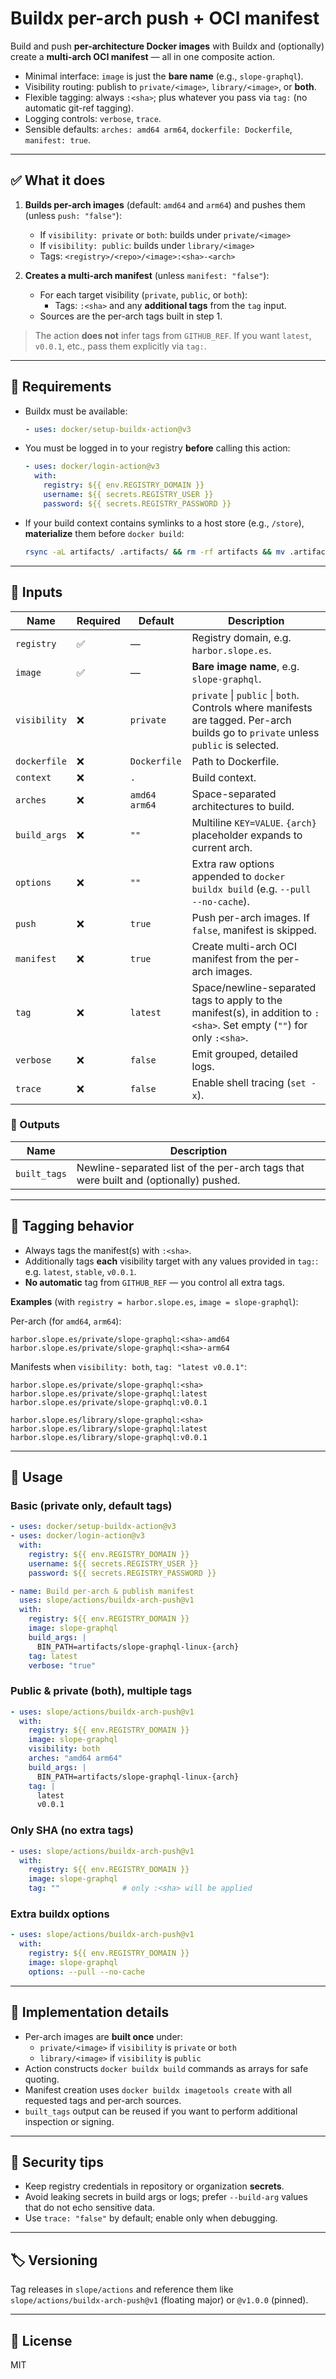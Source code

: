 # Buildx per-arch push + OCI manifest

Build and push **per-architecture Docker images** with Buildx and (optionally) create a **multi-arch OCI manifest** — all in one composite action.

- Minimal interface: `image` is just the **bare name** (e.g., `slope-graphql`).
- Visibility routing: publish to `private/<image>`, `library/<image>`, or **both**.
- Flexible tagging: always `:<sha>`; plus whatever you pass via `tag:` (no automatic git-ref tagging).
- Logging controls: `verbose`, `trace`.
- Sensible defaults: `arches: amd64 arm64`, `dockerfile: Dockerfile`, `manifest: true`.

---

## ✅ What it does

1. **Builds per-arch images** (default: `amd64` and `arm64`) and pushes them (unless `push: "false"`):
   - If `visibility: private` or `both`: builds under `private/<image>`
   - If `visibility: public`: builds under `library/<image>`
   - Tags: `<registry>/<repo>/<image>:<sha>-<arch>`

2. **Creates a multi-arch manifest** (unless `manifest: "false"`):
   - For each target visibility (`private`, `public`, or `both`):
     - Tags: `:<sha>` and any **additional tags** from the `tag` input.
   - Sources are the per-arch tags built in step 1.

> The action **does not** infer tags from `GITHUB_REF`. If you want `latest`, `v0.0.1`, etc., pass them explicitly via `tag:`.

---

## 🚧 Requirements

- Buildx must be available:
  ```yaml
  - uses: docker/setup-buildx-action@v3
  ```
- You must be logged in to your registry **before** calling this action:
  ```yaml
  - uses: docker/login-action@v3
    with:
      registry: ${{ env.REGISTRY_DOMAIN }}
      username: ${{ secrets.REGISTRY_USER }}
      password: ${{ secrets.REGISTRY_PASSWORD }}
  ```
- If your build context contains symlinks to a host store (e.g., `/store`), **materialize** them before `docker build`:
  ```bash
  rsync -aL artifacts/ .artifacts/ && rm -rf artifacts && mv .artifacts artifacts
  ```

---

## 🔌 Inputs

| Name        | Required | Default           | Description |
|-------------|----------|-------------------|-------------|
| `registry`  | ✅       | —                 | Registry domain, e.g. `harbor.slope.es`. |
| `image`     | ✅       | —                 | **Bare image name**, e.g. `slope-graphql`. |
| `visibility`| ❌       | `private`         | `private` \| `public` \| `both`. Controls where manifests are tagged. Per-arch builds go to `private` unless `public` is selected. |
| `dockerfile`| ❌       | `Dockerfile`      | Path to Dockerfile. |
| `context`   | ❌       | `.`               | Build context. |
| `arches`    | ❌       | `amd64 arm64`     | Space-separated architectures to build. |
| `build_args`| ❌       | `""`              | Multiline `KEY=VALUE`. `{arch}` placeholder expands to current arch. |
| `options`   | ❌       | `""`              | Extra raw options appended to `docker buildx build` (e.g. `--pull --no-cache`). |
| `push`      | ❌       | `true`            | Push per-arch images. If `false`, manifest is skipped. |
| `manifest`  | ❌       | `true`            | Create multi-arch OCI manifest from the per-arch images. |
| `tag`       | ❌       | `latest`          | Space/newline-separated tags to apply to the manifest(s), in addition to `:<sha>`. Set empty (`""`) for only `:<sha>`. |
| `verbose`   | ❌       | `false`           | Emit grouped, detailed logs. |
| `trace`     | ❌       | `false`           | Enable shell tracing (`set -x`). |

### 🧪 Outputs

| Name         | Description |
|--------------|-------------|
| `built_tags` | Newline-separated list of the per-arch tags that were built and (optionally) pushed. |

---

## 🧭 Tagging behavior

- Always tags the manifest(s) with `:<sha>`.
- Additionally tags **each** visibility target with any values provided in `tag:`:  
  e.g. `latest`, `stable`, `v0.0.1`.
- **No automatic** tag from `GITHUB_REF` — you control all extra tags.

**Examples** (with `registry = harbor.slope.es`, `image = slope-graphql`):

Per-arch (for `amd64`, `arm64`):
```
harbor.slope.es/private/slope-graphql:<sha>-amd64
harbor.slope.es/private/slope-graphql:<sha>-arm64
```

Manifests when `visibility: both`, `tag: "latest v0.0.1"`:
```
harbor.slope.es/private/slope-graphql:<sha>
harbor.slope.es/private/slope-graphql:latest
harbor.slope.es/private/slope-graphql:v0.0.1

harbor.slope.es/library/slope-graphql:<sha>
harbor.slope.es/library/slope-graphql:latest
harbor.slope.es/library/slope-graphql:v0.0.1
```

---

## 🚀 Usage

### Basic (private only, default tags)
```yaml
- uses: docker/setup-buildx-action@v3
- uses: docker/login-action@v3
  with:
    registry: ${{ env.REGISTRY_DOMAIN }}
    username: ${{ secrets.REGISTRY_USER }}
    password: ${{ secrets.REGISTRY_PASSWORD }}

- name: Build per-arch & publish manifest
  uses: slope/actions/buildx-arch-push@v1
  with:
    registry: ${{ env.REGISTRY_DOMAIN }}
    image: slope-graphql
    build_args: |
      BIN_PATH=artifacts/slope-graphql-linux-{arch}
    tag: latest
    verbose: "true"
```

### Public & private (both), multiple tags
```yaml
- uses: slope/actions/buildx-arch-push@v1
  with:
    registry: ${{ env.REGISTRY_DOMAIN }}
    image: slope-graphql
    visibility: both
    arches: "amd64 arm64"
    build_args: |
      BIN_PATH=artifacts/slope-graphql-linux-{arch}
    tag: |
      latest
      v0.0.1
```

### Only SHA (no extra tags)
```yaml
- uses: slope/actions/buildx-arch-push@v1
  with:
    registry: ${{ env.REGISTRY_DOMAIN }}
    image: slope-graphql
    tag: ""              # only :<sha> will be applied
```

### Extra buildx options
```yaml
- uses: slope/actions/buildx-arch-push@v1
  with:
    registry: ${{ env.REGISTRY_DOMAIN }}
    image: slope-graphql
    options: --pull --no-cache
```

---

## 🧱 Implementation details

- Per-arch images are **built once** under:
  - `private/<image>` if `visibility` is `private` or `both`
  - `library/<image>` if `visibility` is `public`
- Action constructs `docker buildx build` commands as arrays for safe quoting.
- Manifest creation uses `docker buildx imagetools create` with all requested tags and per-arch sources.
- `built_tags` output can be reused if you want to perform additional inspection or signing.

---

## 🔐 Security tips

- Keep registry credentials in repository or organization **secrets**.
- Avoid leaking secrets in build args or logs; prefer `--build-arg` values that do not echo sensitive data.
- Use `trace: "false"` by default; enable only when debugging.

---

## 🏷️ Versioning

Tag releases in `slope/actions` and reference them like `slope/actions/buildx-arch-push@v1` (floating major) or `@v1.0.0` (pinned).

---

## 📄 License

MIT
